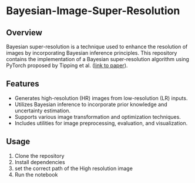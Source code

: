 # Bayesian-Image-Super-Resolution

## Overview
Bayesian super-resolution is a technique used to enhance the resolution of images by incorporating Bayesian inference principles. This repository contains the implementation of a Bayesian super-resolution algorithm using PyTorch proposed by Tipping et al. ([link to paper](https://proceedings.neurips.cc/paper_files/paper/2002/file/88bfcf02e7f554f9e9ea350b699bc6a7-Paper.pdf)).


## Features
- Generates high-resolution (HR) images from low-resolution (LR) inputs.
- Utilizes Bayesian inference to incorporate prior knowledge and uncertainty estimation.
- Supports various image transformation and optimization techniques.
- Includes utilities for image preprocessing, evaluation, and visualization.

## Usage
1. Clone the repository
2. Install dependencies
3. set the correct path of the High resolution image
4. Run the notebook 

